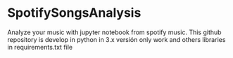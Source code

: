# SpotifySongsAnalysis
Analyze your music with jupyter notebook from spotify music.  This github repository is develop in python in 3.x versión only work and others libraries in requirements.txt file
